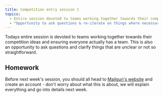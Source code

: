 ```yaml
---
title: Competition entry session 1
topics:
  - Entire session devoted to teams working together towards their competition ideas
  - "Opportunity to ask questions & re-iterate on things where necessary"
---
```


Todays entire session is devoted to teams working together towards their competition ideas and ensuring everyone actually has a team.
This is also an opportunity to ask questions and clarify things that are unclear or not so straightforward.

## Homework

Before next week's session, you should all head to [Mailgun's website](http://www.mailgun.com/) and create an account - don't worry about what this is about, we will explain everything and go into details next week.
